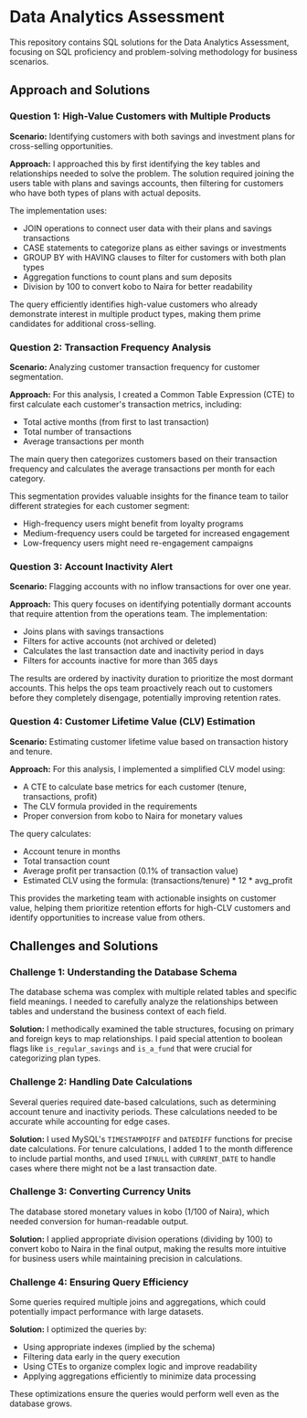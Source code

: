 # Data Analytics Assessment

This repository contains SQL solutions for the Data Analytics Assessment, focusing on SQL proficiency and problem-solving methodology for business scenarios.

## Approach and Solutions

### Question 1: High-Value Customers with Multiple Products

**Scenario:** Identifying customers with both savings and investment plans for cross-selling opportunities.

**Approach:**
I approached this by first identifying the key tables and relationships needed to solve the problem. The solution required joining the users table with plans and savings accounts, then filtering for customers who have both types of plans with actual deposits.

The implementation uses:
- JOIN operations to connect user data with their plans and savings transactions
- CASE statements to categorize plans as either savings or investments
- GROUP BY with HAVING clauses to filter for customers with both plan types
- Aggregation functions to count plans and sum deposits
- Division by 100 to convert kobo to Naira for better readability

The query efficiently identifies high-value customers who already demonstrate interest in multiple product types, making them prime candidates for additional cross-selling.

### Question 2: Transaction Frequency Analysis

**Scenario:** Analyzing customer transaction frequency for customer segmentation.

**Approach:**
For this analysis, I created a Common Table Expression (CTE) to first calculate each customer's transaction metrics, including:
- Total active months (from first to last transaction)
- Total number of transactions
- Average transactions per month

The main query then categorizes customers based on their transaction frequency and calculates the average transactions per month for each category.

This segmentation provides valuable insights for the finance team to tailor different strategies for each customer segment:
- High-frequency users might benefit from loyalty programs
- Medium-frequency users could be targeted for increased engagement
- Low-frequency users might need re-engagement campaigns

### Question 3: Account Inactivity Alert

**Scenario:** Flagging accounts with no inflow transactions for over one year.

**Approach:**
This query focuses on identifying potentially dormant accounts that require attention from the operations team. The implementation:
- Joins plans with savings transactions
- Filters for active accounts (not archived or deleted)
- Calculates the last transaction date and inactivity period in days
- Filters for accounts inactive for more than 365 days

The results are ordered by inactivity duration to prioritize the most dormant accounts. This helps the ops team proactively reach out to customers before they completely disengage, potentially improving retention rates.

### Question 4: Customer Lifetime Value (CLV) Estimation

**Scenario:** Estimating customer lifetime value based on transaction history and tenure.

**Approach:**
For this analysis, I implemented a simplified CLV model using:
- A CTE to calculate base metrics for each customer (tenure, transactions, profit)
- The CLV formula provided in the requirements
- Proper conversion from kobo to Naira for monetary values

The query calculates:
- Account tenure in months
- Total transaction count
- Average profit per transaction (0.1% of transaction value)
- Estimated CLV using the formula: (transactions/tenure) * 12 * avg_profit

This provides the marketing team with actionable insights on customer value, helping them prioritize retention efforts for high-CLV customers and identify opportunities to increase value from others.

## Challenges and Solutions

### Challenge 1: Understanding the Database Schema

The database schema was complex with multiple related tables and specific field meanings. I needed to carefully analyze the relationships between tables and understand the business context of each field.

**Solution:** I methodically examined the table structures, focusing on primary and foreign keys to map relationships. I paid special attention to boolean flags like `is_regular_savings` and `is_a_fund` that were crucial for categorizing plan types.

### Challenge 2: Handling Date Calculations

Several queries required date-based calculations, such as determining account tenure and inactivity periods. These calculations needed to be accurate while accounting for edge cases.

**Solution:** I used MySQL's `TIMESTAMPDIFF` and `DATEDIFF` functions for precise date calculations. For tenure calculations, I added 1 to the month difference to include partial months, and used `IFNULL` with `CURRENT_DATE` to handle cases where there might not be a last transaction date.

### Challenge 3: Converting Currency Units

The database stored monetary values in kobo (1/100 of Naira), which needed conversion for human-readable output.

**Solution:** I applied appropriate division operations (dividing by 100) to convert kobo to Naira in the final output, making the results more intuitive for business users while maintaining precision in calculations.

### Challenge 4: Ensuring Query Efficiency

Some queries required multiple joins and aggregations, which could potentially impact performance with large datasets.

**Solution:** I optimized the queries by:
- Using appropriate indexes (implied by the schema)
- Filtering data early in the query execution
- Using CTEs to organize complex logic and improve readability
- Applying aggregations efficiently to minimize data processing

These optimizations ensure the queries would perform well even as the database grows.
